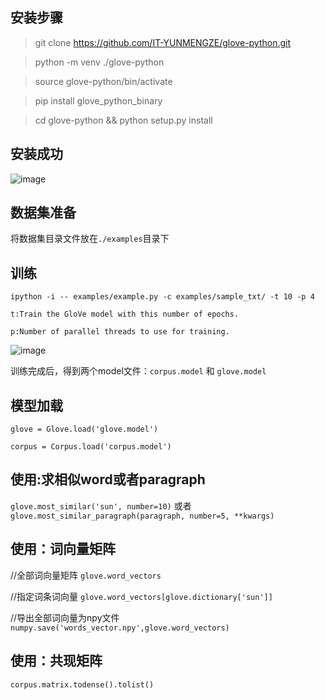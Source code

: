 ## 安装步骤
> git clone https://github.com/IT-YUNMENGZE/glove-python.git

> python -m venv ./glove-python

> source glove-python/bin/activate

> pip install glove_python_binary

> cd glove-python && python setup.py install


## 安装成功
![image](https://user-images.githubusercontent.com/46949136/120444899-aab11f00-c3ba-11eb-890e-92b40ac8f5b8.png)

## 数据集准备
将数据集目录文件放在`./examples`目录下

## 训练
`ipython -i -- examples/example.py -c examples/sample_txt/ -t 10 -p 4`

`t:Train the GloVe model with this number of epochs.`

`p:Number of parallel threads to use for training.`



![image](https://user-images.githubusercontent.com/46949136/120447153-e0ef9e00-c3bc-11eb-8905-c5d6aa92c6af.png)

训练完成后，得到两个model文件：`corpus.model` 和 `glove.model`

## 模型加载
`glove = Glove.load('glove.model')`

`corpus = Corpus.load('corpus.model')`

## 使用:求相似word或者paragraph
`glove.most_similar('sun', number=10)` 或者 `glove.most_similar_paragraph(paragraph, number=5, **kwargs)`

## 使用：词向量矩阵
//全部词向量矩阵
`glove.word_vectors`

//指定词条词向量
`glove.word_vectors[glove.dictionary['sun']]`

//导出全部词向量为npy文件
`numpy.save('words_vector.npy',glove.word_vectors) `

## 使用：共现矩阵
`corpus.matrix.todense().tolist()`